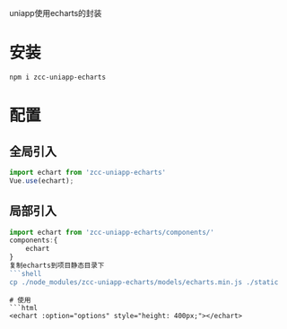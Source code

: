 uniapp使用echarts的封装
# 安装
```shell
npm i zcc-uniapp-echarts
```
# 配置
## 全局引入
```javascript
import echart from 'zcc-uniapp-echarts'
Vue.use(echart);
```
## 局部引入
```javascript
import echart from 'zcc-uniapp-echarts/components/'
components:{
    echart
}
复制echarts到项目静态目录下
```shell
cp ./node_modules/zcc-uniapp-echarts/models/echarts.min.js ./static
```
```
# 使用
```html
<echart :option="options" style="height: 400px;"></echart>
```